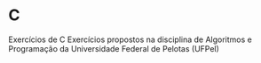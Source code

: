 # C
Exercícios de C
Exercícios propostos na disciplina de Algoritmos e Programação da Universidade Federal de Pelotas (UFPel)
